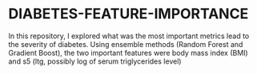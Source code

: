 # DIABETES-FEATURE-IMPORTANCE
In this repository, I explored what was the most important metrics lead to the severity of diabetes. Using ensemble methods (Random Forest and Gradient Boost), the two important features were body mass index (BMI) and s5 (ltg, possibly log of serum triglycerides level)  

